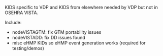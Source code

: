 KIDS specific to VDP and KIDS from elsewhere needed by VDP but not in OSEHRA VISTA.

Include:
  * nodeVISTAGTM: fix GTM portability issues
  * nodeVISTADD: fix DD issues found
  * misc eHMP KIDs so eHMP event generation works (required for testing/demos)
